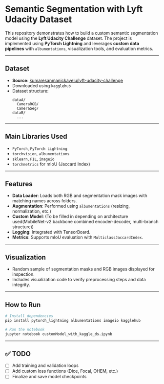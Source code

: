 
# Semantic Segmentation with Lyft Udacity Dataset

This repository demonstrates how to build a custom semantic segmentation model using the **Lyft Udacity Challenge** dataset. The project is implemented using **PyTorch Lightning** and leverages **custom data pipelines** with `albumentations`, visualization tools, and evaluation metrics.

---

##  Dataset

- **Source**: [kumaresanmanickavelu/lyft-udacity-challenge](https://www.kaggle.com/datasets/kumaresanmanickavelu/lyft-udacity-challenge)
- Downloaded using `kagglehub`
- Dataset structure:
  ```
  dataA/
    CameraRGB/
    CameraSeg/
  dataB/
    ...
  ```

---

## Main Libraries Used

- `PyTorch`, `PyTorch Lightning`
- `torchvision`, `albumentations`
- `sklearn`, `PIL`, `imageio`
- `torchmetrics` for mIoU (Jaccard Index)

---

##  Features

- **Data Loader**: Loads both RGB and segmentation mask images with matching names across folders.
- **Augmentation**: Performed using `albumentations` (resizing, normalization, etc.)
- **Custom Model**: (To be filled in depending on architecture used(MobileNet-v2 backbone combined encoder-decoder, multi-branch structure))
- **Logging**: Integrated with TensorBoard.
- **Metrics**: Supports mIoU evaluation with `MulticlassJaccardIndex`.

---

## Visualization

- Random sample of segmentation masks and RGB images displayed for inspection.
- Includes visualization code to verify preprocessing steps and data integrity.

---

## How to Run

```bash
# Install dependencies
pip install pytorch_lightning albumentations imageio kagglehub

# Run the notebook
jupyter notebook customModel_with_kaggle_ds.ipynb
```

---

## ✅ TODO

- [ ] Add training and validation loops
- [ ] Add custom loss functions (Dice, Focal, OHEM, etc.)
- [ ] Finalize and save model checkpoints
